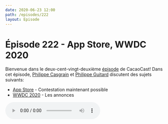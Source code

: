 ```yaml
---
date: 2020-06-23 12:00
path: /episodes/222
layout: Episode
---
```

# Épisode 222 - App Store, WWDC 2020
<p>Bienvenue dans le deux-cent-vingt-deuxi&egrave;me&nbsp;<a href="https://archive.org/download/cacaocast/cacaocast_222.mp3" title="CacaoCast Episode 222">épisode</a> de CacaoCast! Dans cet épisode, <a href="http://www.twitter.com/philippec" title="Philippe Casgrain sur Twitter">Philippe Casgrain</a> et <a href="http://www.twitter.com/cacaocast" title="Philippe Guitard sur Twitter">Philippe Guitard</a> discutent des sujets suivants:</p>
<ul>
<li><a href="https://www.engadget.com/apple-developers-challenge-app-store-guidelines-073507855.html" title="App Store">App Store</a> - Contestation maintenant possible</li>
<li><a href="https://developer.apple.com/wwdc20/" title="WWDC 2020">WWDC 2020</a> - Les annonces</li>
</ul>
<p><audio controls><source src="https://archive.org/download/cacaocast/cacaocast_222.mp3" type="audio/mpeg"><source src="https://archive.org/download/cacaocast/cacaocast_222.mp3" type="audio/mp4">Votre navigateur ne supporte pas l'élément audio / Your browser does not support the audio element.</audio></p>
